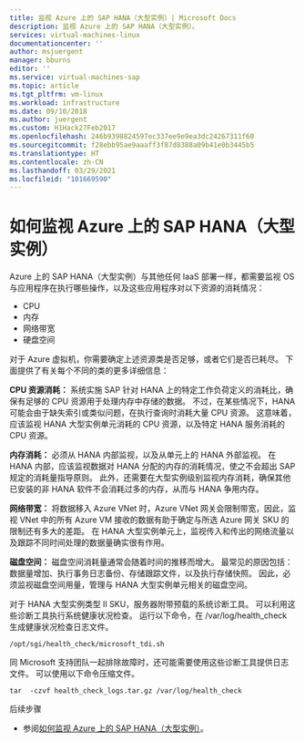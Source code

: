 ```yaml
---
title: 监视 Azure 上的 SAP HANA（大型实例）| Microsoft Docs
description: 监视 Azure 上的 SAP HANA（大型实例）。
services: virtual-machines-linux
documentationcenter: ''
author: msjuergent
manager: bburns
editor: ''
ms.service: virtual-machines-sap
ms.topic: article
ms.tgt_pltfrm: vm-linux
ms.workload: infrastructure
ms.date: 09/10/2018
ms.author: juergent
ms.custom: H1Hack27Feb2017
ms.openlocfilehash: 246b9398824597ec337ee9e9ea3dc24267311f60
ms.sourcegitcommit: f28ebb95ae9aaaff3f87d8388a09b41e0b3445b5
ms.translationtype: HT
ms.contentlocale: zh-CN
ms.lasthandoff: 03/29/2021
ms.locfileid: "101669590"
---
```

# <a name="how-to-monitor-sap-hana-large-instances-on-azure"></a>如何监视 Azure 上的 SAP HANA（大型实例）

Azure 上的 SAP HANA（大型实例）与其他任何 IaaS 部署一样，都需要监视 OS 与应用程序在执行哪些操作，以及这些应用程序对以下资源的消耗情况：

- CPU
- 内存
- 网络带宽
- 硬盘空间

对于 Azure 虚拟机，你需要确定上述资源类是否足够，或者它们是否已耗尽。 下面提供了有关每个不同的类的更多详细信息：

**CPU 资源消耗：** 系统实施 SAP 针对 HANA 上的特定工作负荷定义的消耗比，确保有足够的 CPU 资源用于处理内存中存储的数据。 不过，在某些情况下，HANA 可能会由于缺失索引或类似问题，在执行查询时消耗大量 CPU 资源。 这意味着，应该监视 HANA 大型实例单元消耗的 CPU 资源，以及特定 HANA 服务消耗的 CPU 资源。

**内存消耗：** 必须从 HANA 内部监视，以及从单元上的 HANA 外部监视。 在 HANA 内部，应该监视数据对 HANA 分配的内存的消耗情况，使之不会超出 SAP 规定的消耗量指导原则。 此外，还需要在大型实例级别监视内存消耗，确保其他已安装的非 HANA 软件不会消耗过多的内存，从而与 HANA 争用内存。

**网络带宽：** 将数据移入 Azure VNet 时，Azure VNet 网关会限制带宽，因此，监视 VNet 中的所有 Azure VM 接收的数据有助于确定与所选 Azure 网关 SKU 的限制还有多大的差距。 在 HANA 大型实例单元上，监视传入和传出的网络流量以及跟踪不同时间处理的数据量确实很有作用。

**磁盘空间：** 磁盘空间消耗量通常会随着时间的推移而增大。 最常见的原因包括：数据量增加、执行事务日志备份、存储跟踪文件，以及执行存储快照。 因此，必须监视磁盘空间用量，管理与 HANA 大型实例单元相关的磁盘空间。

对于 HANA 大型实例类型 II SKU，服务器附带预载的系统诊断工具。 可以利用这些诊断工具执行系统健康状况检查。 运行以下命令，在 /var/log/health_check 生成健康状况检查日志文件。
```
/opt/sgi/health_check/microsoft_tdi.sh
```
同 Microsoft 支持团队一起排除故障时，还可能需要使用这些诊断工具提供日志文件。 可以使用以下命令压缩文件。
```
tar  -czvf health_check_logs.tar.gz /var/log/health_check
```

后续步骤

- 参阅[如何监视 Azure 上的 SAP HANA（大型实例）](./hana-monitor-troubleshoot.md)。

